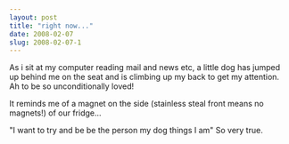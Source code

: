 ```yaml
---
layout: post
title: "right now..."
date: 2008-02-07
slug: 2008-02-07-1
---
```


As i sit at my computer reading mail and news etc, a little dog has jumped up behind me on the seat and is climbing up my back to get my attention.  Ah to be so unconditionally loved!

It reminds me of a magnet on the side (stainless steal front means no magnets!) of our fridge...

&quot;I want to try and be be the person my dog things I am&quot;  So very true.
